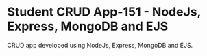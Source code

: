 # Student CRUD App-151 - NodeJs, Express, MongoDB and EJS

CRUD app developed using NodeJs, Express, MongoDB and EJS.
